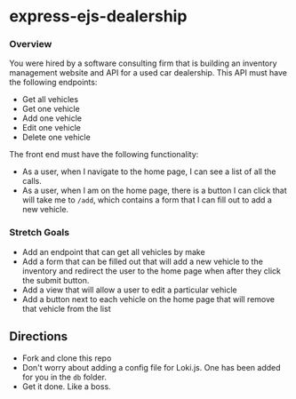 # express-ejs-dealership

### Overview
You were hired by a software consulting firm that is building an inventory management
website and API for a used car dealership. This API must have the following endpoints:
* Get all vehicles
* Get one vehicle
* Add one vehicle
* Edit one vehicle
* Delete one vehicle

The front end must have the following functionality:
* As a user, when I navigate to the home page, I can see a list of all the
  calls.
* As a user, when I am on the home page, there is a button I can click that will take me to `/add`, which contains a form that I can fill out to add a new vehicle.

### Stretch Goals
* Add an endpoint that can get all vehicles by make
* Add a form that can be filled out that will add a new vehicle to the inventory and redirect the user to the home page when after they click the submit button.
* Add a view that will allow a user to edit a particular vehicle
* Add a button next to each vehicle on the home page that will remove that vehicle from the list

## Directions
* Fork and clone this repo
* Don't worry about adding a config file for Loki.js. One has been added for you in the `db` folder.
* Get it done. Like a boss.

